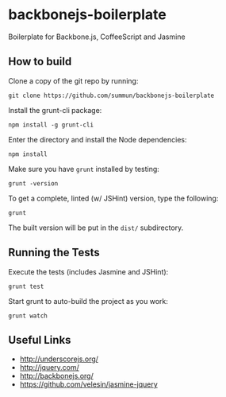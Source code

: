 backbonejs-boilerplate
======================

Boilerplate for Backbone.js, CoffeeScript and Jasmine

How to build
------------

Clone a copy of the git repo by running:

    git clone https://github.com/summun/backbonejs-boilerplate

Install the grunt-cli package:

    npm install -g grunt-cli

Enter the directory and install the Node dependencies:

    npm install

Make sure you have `grunt` installed by testing:

    grunt -version

To get a complete, linted (w/ JSHint) version, type the following:

    grunt

The built version will be put in the `dist/` subdirectory.

Running the Tests
-----------------

Execute the tests (includes Jasmine and JSHint):

    grunt test

Start grunt to auto-build the project as you work:

    grunt watch

Useful Links
------------

* http://underscorejs.org/
* http://jquery.com/
* http://backbonejs.org/
* https://github.com/velesin/jasmine-jquery
